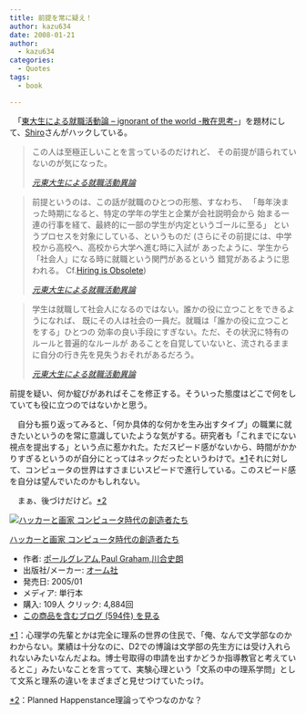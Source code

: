 ```yaml
---
title: 前提を常に疑え！
author: kazu634
date: 2008-01-21
author:
  - kazu634
categories:
  - Quotes
tags:
  - book

---
```

<div class="section">
<p>
    　「<a href="http://d.hatena.ne.jp/yo4ma3/20080118/1200690662" onclick="__gaTracker('send', 'event', 'outbound-article', 'http://d.hatena.ne.jp/yo4ma3/20080118/1200690662', '東大生による就職活動論 &#8211; ignorant of the world -散在思考-');" target="_blank">東大生による就職活動論 &#8211; ignorant of the world -散在思考-</a>」を題材にして、<a href="http://practical-scheme.net/wiliki/wiliki.cgi?Shiro#6760fa1256ea59f83221b8595722c86c" onclick="__gaTracker('send', 'event', 'outbound-article', 'http://practical-scheme.net/wiliki/wiliki.cgi?Shiro#6760fa1256ea59f83221b8595722c86c', 'Shiro');" target="_blank">Shiro</a>さんがハックしている。
</p>
  
<blockquote title="元東大生による就職活動異論" cite="http://practical-scheme.net/wiliki/wiliki.cgi?Shiro#6760fa1256ea59f83221b8595722c86c">
<p>
      この人は至極正しいことを言っているのだけれど、 その前提が語られていないのが気になった。
</p>
    
<p>
<cite><a href="http://practical-scheme.net/wiliki/wiliki.cgi?Shiro#6760fa1256ea59f83221b8595722c86c" onclick="__gaTracker('send', 'event', 'outbound-article', 'http://practical-scheme.net/wiliki/wiliki.cgi?Shiro#6760fa1256ea59f83221b8595722c86c', '元東大生による就職活動異論');" target="_blank">元東大生による就職活動異論</a></cite>
</p>
</blockquote>
  
<blockquote title="元東大生による就職活動異論" cite="http://practical-scheme.net/wiliki/wiliki.cgi?Shiro#6760fa1256ea59f83221b8595722c86c">
<p>
      前提というのは、この話が就職のひとつの形態、すなわち、 「毎年決まった時期になると、特定の学年の学生と企業が会社説明会から 始まる一連の行事を経て、最終的に一部の学生が内定というゴールに至る」 というプロセスを対象にしている、というものだ (さらにその前提には、中学校から高校へ、高校から大学へ進む時に入試が あったように、学生から「社会人」になる時に就職という関門があるという 錯覚があるように思われる。 Cf.<a href="http://d.hatena.ne.jp/lionfan/20060110" onclick="__gaTracker('send', 'event', 'outbound-article', 'http://d.hatena.ne.jp/lionfan/20060110', 'Hiring is Obsolete');" target="_blank">Hiring is Obsolete</a>)
</p>
    
<p>
<cite><a href="http://practical-scheme.net/wiliki/wiliki.cgi?Shiro#6760fa1256ea59f83221b8595722c86c" onclick="__gaTracker('send', 'event', 'outbound-article', 'http://practical-scheme.net/wiliki/wiliki.cgi?Shiro#6760fa1256ea59f83221b8595722c86c', '元東大生による就職活動異論');" target="_blank">元東大生による就職活動異論</a></cite>
</p>
</blockquote>
  
<blockquote title="元東大生による就職活動異論" cite="http://practical-scheme.net/wiliki/wiliki.cgi?Shiro#6760fa1256ea59f83221b8595722c86c">
<p>
      学生は就職して社会人になるのではない。誰かの役に立つことをできるようになれば、 既にその人は社会の一員だ。就職は「誰かの役に立つことをする」ひとつの 効率の良い手段にすぎない。ただ、その状況に特有のルールと普遍的なルールが あることを自覚していないと、流されるままに自分の行き先を見失うおそれがあるだろう。
</p>
    
<p>
<cite><a href="http://practical-scheme.net/wiliki/wiliki.cgi?Shiro#6760fa1256ea59f83221b8595722c86c" onclick="__gaTracker('send', 'event', 'outbound-article', 'http://practical-scheme.net/wiliki/wiliki.cgi?Shiro#6760fa1256ea59f83221b8595722c86c', '元東大生による就職活動異論');" target="_blank">元東大生による就職活動異論</a></cite>
</p>
</blockquote>
  
<p>
    前提を疑い、何か綻びがあればそこを修正する。そういった態度はどこで何をしていても役に立つのではないかと思う。
</p>
  
<p>
    　自分も振り返ってみると、「何か具体的な何かを生み出すタイプ」の職業に就きたいというのを常に意識していたような気がする。研究者も「これまでにない視点を提出する」という点に惹かれた。ただスピード感がないから、時間がかかりすぎるというのが自分にとってはネックだったというわけで。<span class="footnote"><a href="/sirocco634/#f1" name="fn1" title="心理学の先輩とかは完全に理系の世界の住民で、「俺、なんで文学部なのかわからない。業績は十分なのに、D2での博論は文学部の先生方には受け入れられないみたいなんだよね。博士号取得の申請を出すかどうか指導教官と考えているとこ」みたいなことを言ってて、実験心理という「文系の中の理系学問」として文系と理系の違いをまざまざと見せつけていたっけ。">*1</a></span>それに対して、コンピュータの世界はすさまじいスピードで進行している。このスピード感を自分は望んでいたのかもしれない。
</p>
  
<p>
    　まぁ、後づけだけど。<span class="footnote"><a href="/sirocco634/#f2" name="fn2" title="Planned Happenstance理論ってやつなのかな？">*2</a></span>
</p>
  
<div class="hatena-asin-detail">
<a href="http://www.amazon.co.jp/dp/4274065979/?tag=hatena_st1-22&ascsubtag=d-7ibv" onclick="__gaTracker('send', 'event', 'outbound-article', 'http://www.amazon.co.jp/dp/4274065979/?tag=hatena_st1-22&ascsubtag=d-7ibv', '');"><img src="https://images-na.ssl-images-amazon.com/images/I/511SV9NXW2L._SL160_.jpg" class="hatena-asin-detail-image" alt="ハッカーと画家 コンピュータ時代の創造者たち" title="ハッカーと画家 コンピュータ時代の創造者たち" /></a></p> 
    
<div class="hatena-asin-detail-info">
<p class="hatena-asin-detail-title">
<a href="http://www.amazon.co.jp/dp/4274065979/?tag=hatena_st1-22&ascsubtag=d-7ibv" onclick="__gaTracker('send', 'event', 'outbound-article', 'http://www.amazon.co.jp/dp/4274065979/?tag=hatena_st1-22&ascsubtag=d-7ibv', 'ハッカーと画家 コンピュータ時代の創造者たち');">ハッカーと画家 コンピュータ時代の創造者たち</a>
</p>
      
<ul>
<li>
<span class="hatena-asin-detail-label">作者:</span> <a href="http://d.hatena.ne.jp/keyword/%A5%DD%A1%BC%A5%EB%A5%B0%A5%EC%A5%A2%A5%E0" onclick="__gaTracker('send', 'event', 'outbound-article', 'http://d.hatena.ne.jp/keyword/%A5%DD%A1%BC%A5%EB%A5%B0%A5%EC%A5%A2%A5%E0', 'ポールグレアム');" class="keyword">ポールグレアム</a>,<a href="http://d.hatena.ne.jp/keyword/Paul%20Graham" onclick="__gaTracker('send', 'event', 'outbound-article', 'http://d.hatena.ne.jp/keyword/Paul%20Graham', 'Paul Graham');" class="keyword">Paul Graham</a>,<a href="http://d.hatena.ne.jp/keyword/%C0%EE%B9%E7%BB%CB%CF%AF" onclick="__gaTracker('send', 'event', 'outbound-article', 'http://d.hatena.ne.jp/keyword/%C0%EE%B9%E7%BB%CB%CF%AF', '川合史朗');" class="keyword">川合史朗</a>
</li>
<li>
<span class="hatena-asin-detail-label">出版社/メーカー:</span> <a href="http://d.hatena.ne.jp/keyword/%A5%AA%A1%BC%A5%E0%BC%D2" onclick="__gaTracker('send', 'event', 'outbound-article', 'http://d.hatena.ne.jp/keyword/%A5%AA%A1%BC%A5%E0%BC%D2', 'オーム社');" class="keyword">オーム社</a>
</li>
<li>
<span class="hatena-asin-detail-label">発売日:</span> 2005/01
</li>
<li>
<span class="hatena-asin-detail-label">メディア:</span> 単行本
</li>
<li>
<span class="hatena-asin-detail-label">購入</span>: 109人 <span class="hatena-asin-detail-label">クリック</span>: 4,884回
</li>
<li>
<a href="http://d.hatena.ne.jp/asin/4274065979" onclick="__gaTracker('send', 'event', 'outbound-article', 'http://d.hatena.ne.jp/asin/4274065979', 'この商品を含むブログ (594件) を見る');" target="_blank">この商品を含むブログ (594件) を見る</a>
</li>
</ul>
</div>
    
<div class="hatena-asin-detail-foot">
</div>
</div>
</div>

<div class="footnote">
<p class="footnote">
<a href="/sirocco634/#fn1" name="f1">*1</a>：心理学の先輩とかは完全に理系の世界の住民で、「俺、なんで文学部なのかわからない。業績は十分なのに、D2での博論は文学部の先生方には受け入れられないみたいなんだよね。博士号取得の申請を出すかどうか指導教官と考えているとこ」みたいなことを言ってて、実験心理という「文系の中の理系学問」として文系と理系の違いをまざまざと見せつけていたっけ。
</p>
  
<p class="footnote">
<a href="/sirocco634/#fn2" name="f2">*2</a>：Planned Happenstance理論ってやつなのかな？
</p>
</div>
